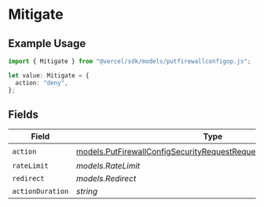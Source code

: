 # Mitigate

## Example Usage

```typescript
import { Mitigate } from "@vercel/sdk/models/putfirewallconfigop.js";

let value: Mitigate = {
  action: "deny",
};
```

## Fields

| Field                                                                                                                                            | Type                                                                                                                                             | Required                                                                                                                                         | Description                                                                                                                                      |
| ------------------------------------------------------------------------------------------------------------------------------------------------ | ------------------------------------------------------------------------------------------------------------------------------------------------ | ------------------------------------------------------------------------------------------------------------------------------------------------ | ------------------------------------------------------------------------------------------------------------------------------------------------ |
| `action`                                                                                                                                         | [models.PutFirewallConfigSecurityRequestRequestBodyRulesActionAction](../models/putfirewallconfigsecurityrequestrequestbodyrulesactionaction.md) | :heavy_check_mark:                                                                                                                               | N/A                                                                                                                                              |
| `rateLimit`                                                                                                                                      | *models.RateLimit*                                                                                                                               | :heavy_minus_sign:                                                                                                                               | N/A                                                                                                                                              |
| `redirect`                                                                                                                                       | *models.Redirect*                                                                                                                                | :heavy_minus_sign:                                                                                                                               | N/A                                                                                                                                              |
| `actionDuration`                                                                                                                                 | *string*                                                                                                                                         | :heavy_minus_sign:                                                                                                                               | N/A                                                                                                                                              |